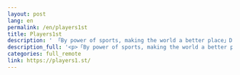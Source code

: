 ```yaml
---
layout: post
lang: en
permalink: /en/players1st
title: Players1st
description: ' 「By power of sports, making the world a better place」Developing a sports web service, chargeable PR and reporting their activities. '
description_full: '<p>「By power of sports, making the world a better place」Developing a sports web service, chargeable PR and reporting their activities.</p>'
categories: full_remote
link: https://players1.st/
---
```

